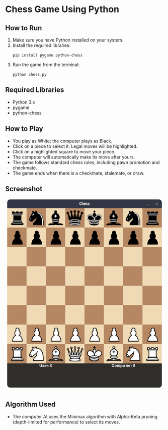 # Chess Game Using Python

## How to Run

1. Make sure you have Python installed on your system.
2. Install the required libraries:
   ```
   pip install pygame python-chess
   ```
3. Run the game from the terminal:
   ```
   python chess.py
   ```

## Required Libraries

- Python 3.x
- pygame
- python-chess

## How to Play

- You play as White; the computer plays as Black.
- Click on a piece to select it. Legal moves will be highlighted.
- Click on a highlighted square to move your piece.
- The computer will automatically make its move after yours.
- The game follows standard chess rules, including pawn promotion and checkmate.
- The game ends when there is a checkmate, stalemate, or draw.

## Screenshot

![Game Screenshot](screenshot.png)

## Algorithm Used

- The computer AI uses the Minimax algorithm with Alpha-Beta pruning (depth-limited for performance) to select its moves.
